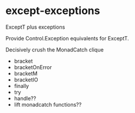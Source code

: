 # except-exceptions
ExceptT plus exceptions

Provide Control.Exception equivalents for ExceptT.

Decisively crush the MonadCatch clique

- bracket
- bracketOnError
- bracketM
- bracketIO
- finally
- try
- handle??
- lift monadcatch functions??
